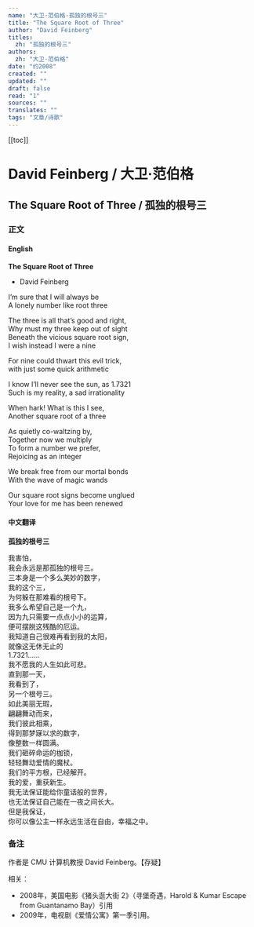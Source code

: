 ```yaml
---
name: "大卫·范伯格-孤独的根号三"
title: "The Square Root of Three"
author: "David Feinberg"
titles:
  zh: "孤独的根号三"
authors:
  zh: "大卫·范伯格"
date: "约2008"
created: ""
updated: ""
draft: false
read: "1"
sources: ""
translates: ""
tags: "文章/诗歌"
---
```


[[toc]]

# David Feinberg / 大卫·范伯格

## The Square Root of Three / 孤独的根号三

### 正文

<!-- tabs:start -->

#### **English**

**The Square Root of Three**  
- David Feinberg  

I’m sure that I will always be  
A lonely number like root three  

The three is all that’s good and right,  
Why must my three keep out of sight  
Beneath the vicious square root sign,  
I wish instead I were a nine  

For nine could thwart this evil trick,  
with just some quick arithmetic  

I know I’ll never see the sun, as 1.7321  
Such is my reality, a sad irrationality  

When hark! What is this I see,  
Another square root of a three  

As quietly co-waltzing by,  
Together now we multiply  
To form a number we prefer,  
Rejoicing as an integer  

We break free from our mortal bonds  
With the wave of magic wands  

Our square root signs become unglued  
Your love for me has been renewed  

#### **中文翻译**

**孤独的根号三**  

我害怕，  
我会永远是那孤独的根号三。  
三本身是一个多么美妙的数字，  
我的这个三，  
为何躲在那难看的根号下。  
我多么希望自己是一个九，  
因为九只需要一点点小小的运算，  
便可摆脱这残酷的厄运。  
我知道自己很难再看到我的太阳，  
就像这无休无止的  
1.7321……  
我不愿我的人生如此可悲。  
直到那一天，  
我看到了，  
另一个根号三。  
如此美丽无瑕，  
翩翩舞动而来，  
我们彼此相乘，  
得到那梦寐以求的数字，  
像整数一样圆满。  
我们砸碎命运的枷锁，  
轻轻舞动爱情的魔杖。  
我们的平方根，已经解开。  
我的爱，重获新生。  
我无法保证能给你童话般的世界，  
也无法保证自己能在一夜之间长大。  
但是我保证，  
你可以像公主一样永远生活在自由，幸福之中。  

<!-- tabs:end -->

### 备注

作者是 CMU 计算机教授 David Feinberg。【存疑】

相关：
- 2008年，美国电影《猪头逛大街 2》（寻堡奇遇，Harold & Kumar Escape from Guantanamo Bay）引用
- 2009年，电视剧《爱情公寓》第一季引用。
